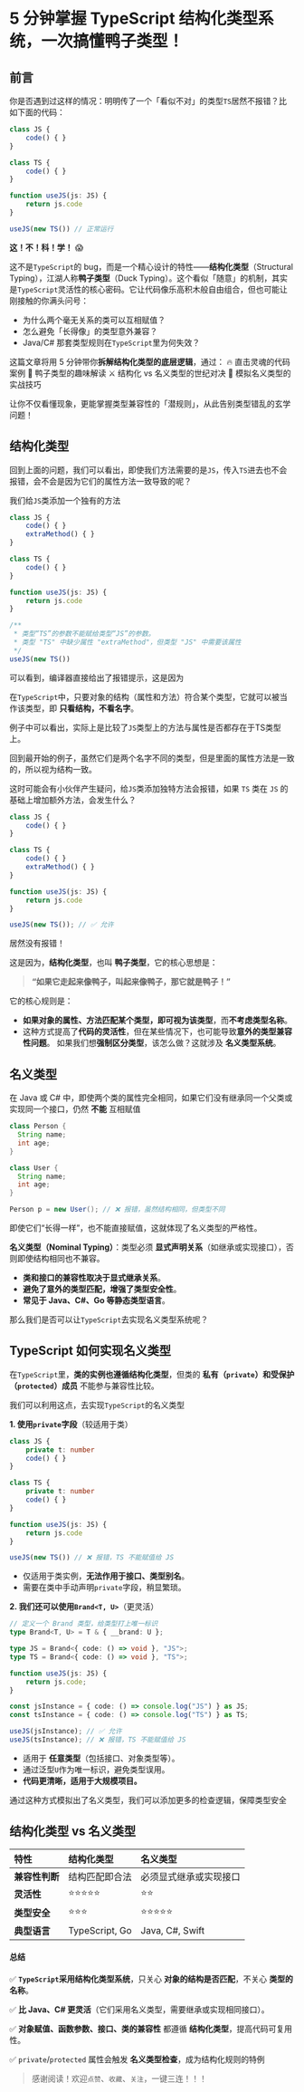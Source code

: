 # 

# 5 分钟掌握 TypeScript 结构化类型系统，一次搞懂鸭子类型！

## 前言

你是否遇到过这样的情况：明明传了一个「看似不对」的类型`TS`居然不报错？比如下面的代码：

```typescript
class JS {
    code() { }
}

class TS {
    code() { }
}

function useJS(js: JS) {
    return js.code
}

useJS(new TS()) // 正常运行
```

**这！不！科！学！** 😱

这不是`TypeScript`的 bug，而是一个精心设计的特性——**结构化类型**（Structural Typing），江湖人称**鸭子类型**（Duck Typing）。这个看似「随意」的机制，其实是`TypeScript`灵活性的核心密码。它让代码像乐高积木般自由组合，但也可能让刚接触的你满头问号：

- 为什么两个毫无关系的类可以互相赋值？
- 怎么避免「长得像」的类型意外兼容？
- Java/C# 那套类型规则在`TypeScript`里为何失效？

这篇文章将用 5 分钟带你**拆解结构化类型的底层逻辑**，通过：
🔥 直击灵魂的代码案例
🦆 鸭子类型的趣味解读
⚔️ 结构化 vs 名义类型的世纪对决
🔧 模拟名义类型的实战技巧

让你不仅看懂现象，更能掌握类型兼容性的「潜规则」，从此告别类型错乱的玄学问题！

## 结构化类型

回到上面的问题，我们可以看出，即使我们方法需要的是`JS`，传入`TS`进去也不会报错，会不会是因为它们的属性方法一致导致的呢？

我们给`JS`类添加一个独有的方法

```ts
class JS {
    code() { }
    extraMethod() { }
}

class TS {
    code() { }
}

function useJS(js: JS) {
    return js.code
}

/**
 * 类型“TS”的参数不能赋给类型“JS”的参数。
 * 类型 "TS" 中缺少属性 "extraMethod"，但类型 "JS" 中需要该属性
 */
useJS(new TS())
```

可以看到，编译器直接给出了报错提示，这是因为

在`TypeScript`中，只要对象的结构（属性和方法）符合某个类型，它就可以被当作该类型，即 **只看结构，不看名字**。

例子中可以看出，实际上是比较了`JS`类型上的方法与属性是否都存在于TS类型上。

回到最开始的例子，虽然它们是两个名字不同的类型，但是里面的属性方法是一致的，所以视为结构一致。

这时可能会有小伙伴产生疑问，给`JS`类添加独特方法会报错，如果 `TS` 类在 `JS` 的基础上增加额外方法，会发生什么？

```ts
class JS {
    code() { }
}

class TS {
    code() { }
    extraMethod() { }
}

function useJS(js: JS) {
    return js.code
}

useJS(new TS()); // ✅ 允许
```

居然没有报错！

这是因为，**结构化类型**，也叫 **鸭子类型**，它的核心思想是：

> **“如果它走起来像鸭子，叫起来像鸭子，那它就是鸭子！”**

它的核心规则是：

- **如果对象的属性、方法匹配某个类型，即可视为该类型**，而**不考虑类型名称**。
- 这种方式提高了**代码的灵活性**，但在某些情况下，也可能导致**意外的类型兼容性问题**。
   如果我们想**强制区分类型**，该怎么做？这就涉及 **名义类型系统**。

## 名义类型

在 Java 或 C# 中，即使两个类的属性完全相同，如果它们没有继承同一个父类或实现同一个接口，仍然 **不能** 互相赋值

```java
class Person {
  String name;
  int age;
}

class User {
  String name;
  int age;
}

Person p = new User(); // ❌ 报错，虽然结构相同，但类型不同

```

即使它们“长得一样”，也不能直接赋值，这就体现了名义类型的严格性。

**名义类型（Nominal Typing）**：类型必须 **显式声明关系**（如继承或实现接口），否则即使结构相同也不兼容。

- **类和接口的兼容性取决于显式继承关系**。
- **避免了意外的类型匹配，增强了类型安全性**。
- **常见于 Java、C#、Go 等静态类型语言**。

那么我们是否可以让`TypeScript`去实现名义类型系统呢？

## TypeScript 如何实现名义类型

在`TypeScript`里，**类的实例也遵循结构化类型**，但类的 **私有（`private`）和受保护（`protected`）成员** 不能参与兼容性比较。

我们可以利用这点，去实现`TypeScript`的名义类型

**1. 使用`private`字段**（较适用于类）

```ts
class JS {
    private t: number
    code() { }
}

class TS {
    private t: number
    code() { }
}

function useJS(js: JS) {
    return js.code
}

useJS(new TS()) // ❌ 报错，TS 不能赋值给 JS
```

- 仅适用于类实例，**无法作用于接口、类型别名**。
- 需要在类中手动声明`private`字段，稍显繁琐。

**2. 我们还可以使用`Brand<T, U>`**（更灵活）

```ts
// 定义一个 Brand 类型，给类型打上唯一标识
type Brand<T, U> = T & { __brand: U };

type JS = Brand<{ code: () => void }, "JS">;
type TS = Brand<{ code: () => void }, "TS">;

function useJS(js: JS) {
    return js.code;
}

const jsInstance = { code: () => console.log("JS") } as JS;
const tsInstance = { code: () => console.log("TS") } as TS;

useJS(jsInstance); // ✅ 允许
useJS(tsInstance); // ❌ 报错，TS 不能赋值给 JS
```

- 适用于 **任意类型**（包括接口、对象类型等）。
- 通过泛型`U`作为唯一标识，避免类型误用。
- **代码更清晰，适用于大规模项目。**

通过这种方式模拟出了名义类型，我们可以添加更多的检查逻辑，保障类型安全

## 结构化类型 vs 名义类型

| **特性**       | 结构化类型     | 名义类型               |
| :------------- | :------------- | :--------------------- |
| **兼容性判断** | 结构匹配即合法 | 必须显式继承或实现接口 |
| **灵活性**     | ⭐⭐⭐⭐⭐          | ⭐⭐                     |
| **类型安全**   | ⭐⭐⭐            | ⭐⭐⭐⭐⭐                  |
| **典型语言**   | TypeScript, Go | Java, C#, Swift        |

#### **总结**

✅ **`TypeScript`采用结构化类型系统**，只关心 **对象的结构是否匹配**，不关心 **类型的名称**。

✅ **比 Java、C# 更灵活**（它们采用名义类型，需要继承或实现相同接口）。

✅ **对象赋值、函数参数、接口、类的兼容性** 都遵循 **结构化类型**，提高代码可复用性。

✅ `private`/`protected` 属性会触发 **名义类型检查**，成为结构化规则的特例

> 感谢阅读！欢迎`点赞`、`收藏`、`关注`，一键三连！！！

